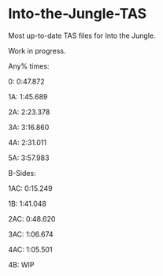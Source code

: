 # Into-the-Jungle-TAS
Most up-to-date TAS files for Into the Jungle.

Work in progress.


Any% times:

0:  0:47.872

1A: 1:45.689

2A: 2:23.378

3A: 3:16.860

4A: 2:31.011

5A: 3:57.983


B-Sides:

1AC: 0:15.249

1B: 1:41.048

2AC: 0:48.620

3AC: 1:06.674

4AC: 1:05.501

4B: WIP